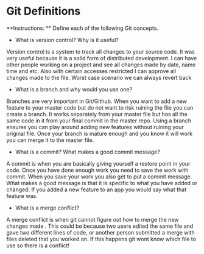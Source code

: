 # Git Definitions

**Instructions: ** Define each of the following Git concepts.

* What is version control?  Why is it useful?

Version control is a system to track all changes to your source code. It was very useful because it is a solid form of distributed development. I can have other people working on a project and see all changes made by date, name time and etc. Also with certain accesses restricted I can approve all changes made to the file. Worst case scenario we can always revert back 

* What is a branch and why would you use one?

Branches are very important in Git/Github. When you want to add a new feature to your master code but do not want to risk ruining the file you can create a branch. It works separately from your master file but has all the same code in it from your final commit in the master repo. Using a branch ensures you can play around adding new features without ruining your original file. Once your branch is mature enough and you know it will work you can merge it to the master file. 

* What is a commit? What makes a good commit message?

A commit is when you are basically giving yourself a restore point in your code. Once you have done enough work you need to save the work with commit. When you save your work you also get to put a commit message. What makes a good message is that it is specific to what you have added or changed. If you added a new feature to an app you would say what that feature was. 

* What is a merge conflict?

A merge conflict is when git cannot figure out how to merge the new changes made . This could be because two users edited the same file and gave two different lines of code, or another person submitted a merge with files deleted that you worked on. If this happens git wont know which file to use so there is a conflict! 


